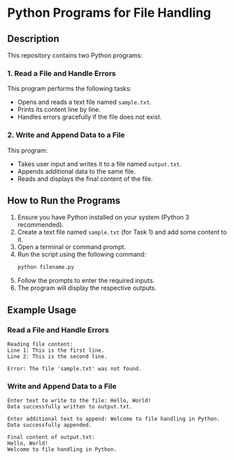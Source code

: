 # Python Programs for File Handling

## Description
This repository contains two Python programs:

### 1. Read a File and Handle Errors
This program performs the following tasks:
- Opens and reads a text file named `sample.txt`.
- Prints its content line by line.
- Handles errors gracefully if the file does not exist.

### 2. Write and Append Data to a File
This program:
- Takes user input and writes it to a file named `output.txt`.
- Appends additional data to the same file.
- Reads and displays the final content of the file.

## How to Run the Programs
1. Ensure you have Python installed on your system (Python 3 recommended).
2. Create a text file named `sample.txt` (for Task 1) and add some content to it.
3. Open a terminal or command prompt.
4. Run the script using the following command:
   ```sh
   python filename.py
   ```
5. Follow the prompts to enter the required inputs.
6. The program will display the respective outputs.

## Example Usage
### Read a File and Handle Errors
```
Reading file content:
Line 1: This is the first line.
Line 2: This is the second line.
```
```
Error: The file 'sample.txt' was not found.
```

### Write and Append Data to a File
```
Enter text to write to the file: Hello, World!
Data successfully written to output.txt.

Enter additional text to append: Welcome to file handling in Python.
Data successfully appended.

Final content of output.txt:
Hello, World!
Welcome to file handling in Python.
```
